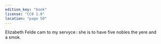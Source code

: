 ```yaml
---
edition_key: "book"
license: "CC0 1.0"
location: "page 50"
---
```

Elizabeth
Felde cam to my servyce : she is to have five nobles the yere
and a smok.
